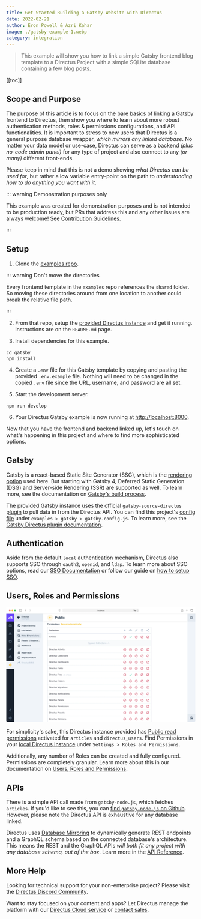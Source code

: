 ```yaml
---
title: Get Started Building a Gatsby Website with Directus
date: 2022-02-21
author: Eron Powell & Azri Kahar
image: ./gatsby-example-1.webp
category: integration
---
```


> This example will show you how to link a simple Gatsby frontend blog template to a Directus Project with a simple SQLite database containing a few blog posts.

[[toc]]

## Scope and Purpose

The purpose of this article is to focus on the bare basics of linking a Gatsby frontend to Directus, then show you where to learn about more robust authentication methods, roles & permissions configurations, and API functionalities. It is important to stress to new users that Directus is a general purpose database wrapper, _which mirrors any linked database_. No matter your data model or use-case, Directus can serve as a backend _(plus no-code admin panel)_ for any type of project and also connect to any _(or many)_ different front-ends.

Please keep in mind that this is not a demo showing _what Directus can be used for_, but rather a low variable entry-point on the path to _understanding how to do anything you want with it_.

::: warning Demonstration purposes only

This example was created for demonstration purposes and is not intended to be production ready, but PRs that address this and any other issues are always welcome! See [Contribution Guidelines](https://docs.directus.io/contributing/introduction/).

:::

## Setup

1. Clone the [examples repo](https://github.com/directus/examples).

::: warning Don't move the directories

Every frontend template in the `examples` repo references the `shared` folder. So moving these directories around from one location to another could break the relative file path.

:::

2. From that repo, setup the [provided Directus instance](https://github.com/directus/examples/tree/main/directus) and get it running. Instructions are on the `README.md` page.

3. Install dependencies for this example.

```
cd gatsby
npm install
```

4. Create a `.env` file for this Gatsby template by copying and pasting the provided `.env.example` file. Nothing will need to be changed in the copied `.env` file since the URL, username, and password are all set.

5. Start the development server.

```
npm run develop
```

6. Your Directus Gatsby example is now running at <http://localhost:8000>.

Now that you have the frontend and backend linked up, let's touch on what's happening in this project and where to find more sophisticated options.

## Gatsby

Gatsby is a react-based Static Site Generator (SSG), which is the [rendering option](https://www.gatsbyjs.com/docs/conceptual/rendering-options/#what-is-a-rendering-option) used here. But starting with Gatsby 4, Deferred Static Generation (DSG) and Server-side Rendering (SSR) are supported as well. To learn more, see the documentation on [Gatsby's build process](https://www.gatsbyjs.com/docs/conceptual/overview-of-the-gatsby-build-process/).

The provided Gatsby instance uses the official `gatsby-source-directus` [plugin](https://www.gatsbyjs.com/docs/plugins/) to pull data in from the Directus API. You can find this project's [config file](https://github.com/directus/examples/blob/main/gatsby/gatsby-config.js) under `examples > gatsby > gatsby-config.js`. To learn more, see the [Gatsby Directus plugin documentation](https://www.gatsbyjs.com/plugins/@directus/gatsby-source-directus/).

## Authentication

Aside from the default `local` authentication mechanism, Directus also supports SSO through `oauth2`, `openid`, and `ldap`. To learn more about SSO options, read our [SSO Documentation](https://docs.directus.io/configuration/config-options/#authentication) or follow our guide on [how to setup SSO](https://docs.directus.io/configuration/sso/).

## Users, Roles and Permissions

![Directus Permissions](roles-and-permissions-20220222A.webp)

For simplicity's sake, this Directus instance provided has [Public read permissions](https://docs.directus.io/getting-started/quickstart/#_6-set-role-public-permissions) activated for `articles` and `directus_users`. Find Permissions in your [local Directus Instance](http://localhost:8055/admin/settings/roles/public) under `Settings > Roles and Permissions`.

Additionally, any number of Roles can be created and fully configured. Permissions are completely granular. Learn more about this in our documentation on [Users, Roles and Permissions](https://docs.directus.io/configuration/users-roles-permissions/).

## APIs

There is a simple API call made from `gatsby-node.js`, which fetches `articles`. If you'd like to see this, you can [find `gatsby-node.js` on Github](https://github.com/directus/examples/blob/main/angular/src/app/pages/home/home.component.ts). However, please note the Directus API is exhaustive for any database linked.

Directus uses [Database Mirroring](https://docs.directus.io/getting-started/introduction/#database-mirroring) to dynamically generate REST endpoints and a GraphQL schema based on the connected database's architecture. This means the REST and the GraphQL APIs _will both fit any project with any database schema, out of the box_. Learn more in the [API Reference](https://docs.directus.io/reference/introduction/).

## More Help

Looking for technical support for your non-enterprise project? Please visit the [Directus Discord Community](https://directus.chat/).

Want to stay focused on your content and apps? Let Directus manage the platform with our [Directus Cloud service](https://directus.io/pricing/) or [contact sales](https://directus.io/contact/).
